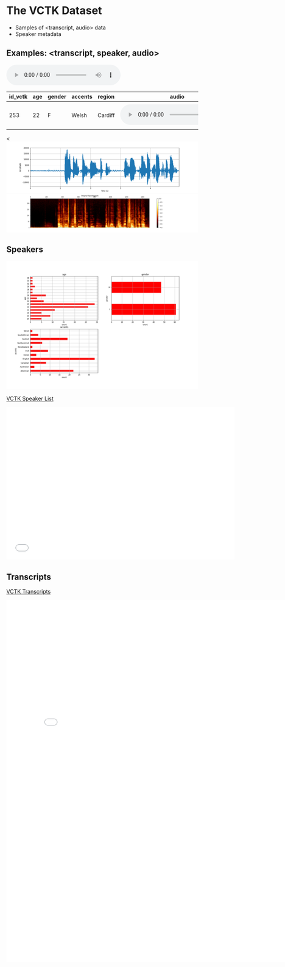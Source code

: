 # The VCTK Dataset

* Samples of <transcript, audio> data
* Speaker metadata
 
 ## Examples: <transcript, speaker, audio>
<audio src="vctk/samples/p255_367.wav" controls></audio> 

| id_vctk | age | gender | accents | region | audio | transcript | 
 | --- | --- | --- | --- | --- | --- | --- |
 | 253 | 22 | F | Welsh | Cardiff | <audio src="vctk/samples/p255_367.wav" controls></audio>  | "She went with him to the store" |
<
![waveform](vctk/samples/wavplot_255_367.png)
![spectrogram](vctk/samples/wavplot_255_367_spectro.png)

## Speakers
![lf0](vctk/vctk_descriptive_age_etc.png)

[VCTK Speaker List](vctk_speaker_metadata_csv.html)
<html>
<iframe style="border-style: none;" src="vctk_speaker_metadata_csv.html" height="400" width="600"></iframe>
</html>

## Transcripts
[VCTK Transcripts](vctk_transcript_csv.html)
<html>
<iframe style="border-style: none;" src="vctk_transcript_csv.html" height="950" width="800"></iframe>
</html>
